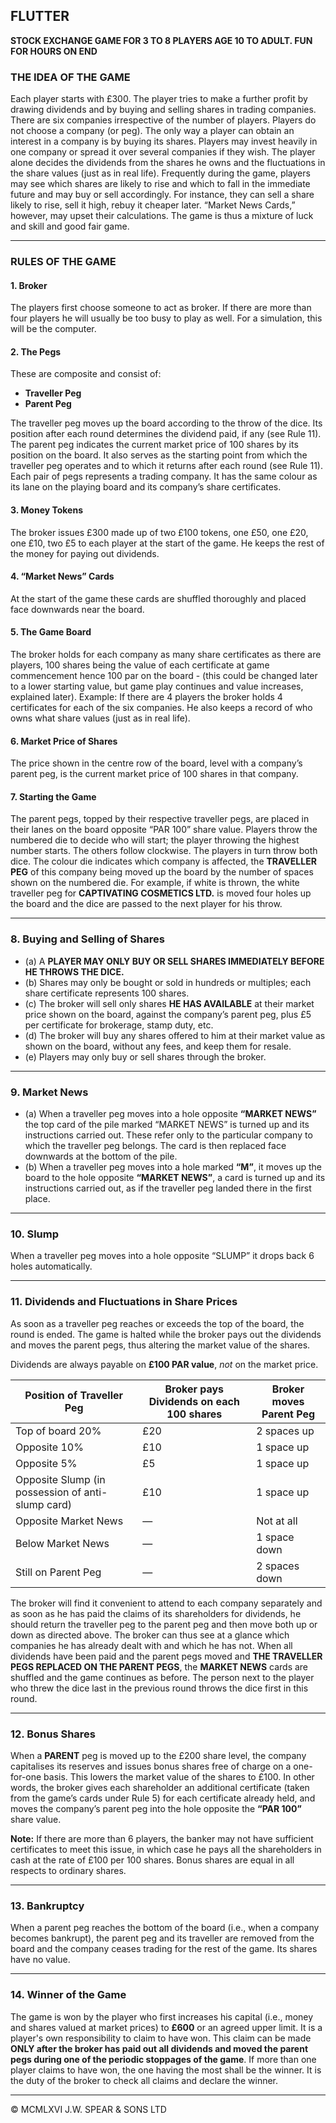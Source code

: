 ## **FLUTTER**

**STOCK EXCHANGE GAME FOR 3 TO 8 PLAYERS AGE 10 TO ADULT. FUN FOR HOURS ON END**

### **THE IDEA OF THE GAME**

Each player starts with £300. The player tries to make a further profit by drawing dividends and by buying and selling shares in trading companies.
There are six companies irrespective of the number of players. Players do not choose a company (or peg). The only way a player can obtain an interest in a company is by buying its shares. Players may invest heavily in one company or spread it over several companies if they wish.
The player alone decides the dividends from the shares he owns and the fluctuations in the share values (just as in real life). Frequently during the game, players may see which shares are likely to rise and which to fall in the immediate future and may buy or sell accordingly. For instance, they can sell a share likely to rise, sell it high, rebuy it cheaper later.
“Market News Cards,” however, may upset their calculations. The game is thus a mixture of luck and skill and good fair game.

---

### **RULES OF THE GAME**

#### **1. Broker**

The players first choose someone to act as broker. If there are more than four players he will usually be too busy to play as well. For a simulation, this will be the computer.

#### **2. The Pegs**

These are composite and consist of:

* **Traveller Peg**
* **Parent Peg**

The traveller peg moves up the board according to the throw of the dice. Its position after each round determines the dividend paid, if any (see Rule 11).
The parent peg indicates the current market price of 100 shares by its position on the board. It also serves as the starting point from which the traveller peg operates and to which it returns after each round (see Rule 11).
Each pair of pegs represents a trading company. It has the same colour as its lane on the playing board and its company’s share certificates.

#### **3. Money Tokens**

The broker issues £300 made up of two £100 tokens, one £50, one £20, one £10, two £5 to each player at the start of the game. He keeps the rest of the money for paying out dividends.

#### **4. “Market News” Cards**

At the start of the game these cards are shuffled thoroughly and placed face downwards near the board.

#### **5. The Game Board**

The broker holds for each company as many share certificates as there are players, 100 shares being the value of each certificate at game commencement hence 100 par on the board - (this could be changed later to a lower starting value, but game play continues and value increases, explained later). Example: If there are 4 players the broker holds 4 certificates for each of the six companies. He also keeps a record of who owns what share values (just as in real life).

#### **6. Market Price of Shares**

The price shown in the centre row of the board, level with a company’s parent peg, is the current market price of 100 shares in that company.

#### **7. Starting the Game**

The parent pegs, topped by their respective traveller pegs, are placed in their lanes on the board opposite “PAR 100” share value.
Players throw the numbered die to decide who will start; the player throwing the highest number starts. The others follow clockwise. The players in turn throw both dice. The colour die indicates which company is affected, the **TRAVELLER PEG** of this company being moved up the board by the number of spaces shown on the numbered die. For example, if white is thrown, the white traveller peg for **CAPTIVATING COSMETICS LTD.** is moved four holes up the board and the dice are passed to the next player for his throw.

---

### **8. Buying and Selling of Shares**

* (a) A **PLAYER MAY ONLY BUY OR SELL SHARES IMMEDIATELY BEFORE HE THROWS THE DICE.**
* (b) Shares may only be bought or sold in hundreds or multiples; each share certificate represents 100 shares.
* (c) The broker will sell only shares **HE HAS AVAILABLE** at their market price shown on the board, against the company’s parent peg, plus £5 per certificate for brokerage, stamp duty, etc.
* (d) The broker will buy any shares offered to him at their market value as shown on the board, without any fees, and keep them for resale.
* (e) Players may only buy or sell shares through the broker.

---

### **9. Market News**

* (a) When a traveller peg moves into a hole opposite **“MARKET NEWS”** the top card of the pile marked “MARKET NEWS” is turned up and its instructions carried out. These refer only to the particular company to which the traveller peg belongs. The card is then replaced face downwards at the bottom of the pile.
* (b) When a traveller peg moves into a hole marked **“M”**, it moves up the board to the hole opposite **“MARKET NEWS”**, a card is turned up and its instructions carried out, as if the traveller peg landed there in the first place.

---

### **10. Slump**

When a traveller peg moves into a hole opposite “SLUMP” it drops back 6 holes automatically.

---

### **11. Dividends and Fluctuations in Share Prices**

As soon as a traveller peg reaches or exceeds the top of the board, the round is ended. The game is halted while the broker pays out the dividends and moves the parent pegs, thus altering the market value of the shares.

Dividends are always payable on **£100 PAR value**, *not* on the market price.

| Position of Traveller Peg                             | Broker pays Dividends on each 100 shares | Broker moves Parent Peg         |
|--------------------------------------------------------|------------------------------------------|----------------------------------|
| Top of board 20%                                       | £20                                      | 2 spaces up                      |
| Opposite 10%                                           | £10                                      | 1 space up                       |
| Opposite 5%                                            | £5                                       | 1 space up                       |
| Opposite Slump (in possession of anti-slump card)      | £10                                      | 1 space up                       |
| Opposite Market News                                   | —                                        | Not at all                       |
| Below Market News                                      | —                                        | 1 space down                     |
| Still on Parent Peg                                    | —                                        | 2 spaces down                    |


The broker will find it convenient to attend to each company separately and as soon as he has paid the claims of its shareholders for dividends, he should return the traveller peg to the parent peg and then move both up or down as directed above.
The broker can thus see at a glance which companies he has already dealt with and which he has not.
When all dividends have been paid and the parent pegs moved and **THE TRAVELLER PEGS REPLACED ON THE PARENT PEGS**, the **MARKET NEWS** cards are shuffled and the game continues as before.
The person next to the player who threw the dice last in the previous round throws the dice first in this round.

---

### **12. Bonus Shares**

When a **PARENT** peg is moved up to the £200 share level, the company capitalises its reserves and issues bonus shares free of charge on a one-for-one basis. This lowers the market value of the shares to £100.
In other words, the broker gives each shareholder an additional certificate (taken from the game’s cards under Rule 5) for each certificate already held, and moves the company’s parent peg into the hole opposite the **“PAR 100”** share value.

**Note:** If there are more than 6 players, the banker may not have sufficient certificates to meet this issue, in which case he pays all the shareholders in cash at the rate of £100 per 100 shares. Bonus shares are equal in all respects to ordinary shares.

---

### **13. Bankruptcy**

When a parent peg reaches the bottom of the board (i.e., when a company becomes bankrupt), the parent peg and its traveller are removed from the board and the company ceases trading for the rest of the game. Its shares have no value.

---

### **14. Winner of the Game**

The game is won by the player who first increases his capital (i.e., money and shares valued at market prices) to **£600** or an agreed upper limit.
It is a player's own responsibility to claim to have won. This claim can be made **ONLY after the broker has paid out all dividends and moved the parent pegs during one of the periodic stoppages of the game**.
If more than one player claims to have won, the one having the most shall be the winner. It is the duty of the broker to check all claims and declare the winner.

---

© MCMLXVI J.W. SPEAR & SONS LTD

